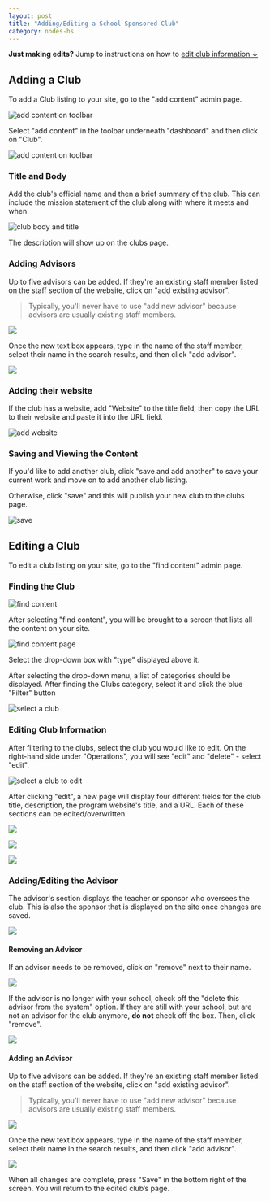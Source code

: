 ```yaml
---
layout: post
title: "Adding/Editing a School-Sponsored Club"
category: nodes-hs
---
```


**Just making edits?** Jump to instructions on how to <a href="#editing">edit club information &darr;</a>

## Adding a Club

To add a Club listing to your site, go to the "add content" admin page.

![add content on toolbar](/schoolsites-help/images/uploading/toolbar-add-content.jpg)

Select "add content" in the toolbar underneath "dashboard" and then click on "Club".

![add content on toolbar](/schoolsites-help/images/clubs/add-club.jpg)

### Title and Body

Add the club's official name and then a brief summary of the club. This can include the mission statement of the club along with where it meets and when.

![club body and title](/schoolsites-help/images/clubs/club-title-description.jpg)

The description will show up on the clubs page.

### Adding Advisors

Up to five advisors can be added. If they're an existing staff member listed on the staff section of the website, click on "add existing advisor". 

> Typically, you'll never have to use "add new advisor" because advisors are usually existing staff members.

![](/schoolsites-help/images/clubs/club-add-existing-advisor.png)

Once the new text box appears, type in the name of the staff member, select their name in the search results, and then click "add advisor".

![](/schoolsites-help/images/clubs/club-add-existing-advisor-search.jpg)

### Adding their website

If the club has a website, add "Website" to the title field, then copy the URL to their website and paste it into the URL field. 

![add website](/schoolsites-help/images/uploading/program-website.jpg)

### Saving and Viewing the Content

If you'd like to add another club, click "save and add another" to save your current work and move on to add another club listing. 

Otherwise, click "save" and this will publish your new club to the clubs page.

![save](/schoolsites-help/images/uploading/save-button.jpg)

<h2 id="editing">Editing a Club</h2>

To edit a club listing on your site, go to the "find content" admin page.

### Finding the Club

![find content](/schoolsites-help/images/find-content.png)

After selecting "find content", you will be brought to a screen that lists all the content on your site. 

![find content page](/schoolsites-help/images/clubs/find-content-page.jpg)

Select the drop-down box with "type" displayed above it.

After selecting the drop-down menu, a list of categories should be displayed. After finding the Clubs category, select it and click the blue "Filter" button

![select a club](/schoolsites-help/images/clubs/select-club.jpg)

### Editing Club Information

After filtering to the clubs, select the club you would like to edit. On the right-hand side under "Operations", you will see "edit" and "delete" - select "edit". 

![select a club to edit](/schoolsites-help/images/clubs/select-edit.jpg)

After clicking "edit", a new page will display four different fields for the club title, description, the program website's title, and a URL. Each of these sections can be edited/overwritten.

![](/schoolsites-help/images/clubs/club-editing-fields.jpg)

![](/schoolsites-help/images/clubs/club-url-field.jpg)

![](/schoolsites-help/images/clubs/club-url.jpg)

### Adding/Editing the Advisor

The advisor's section displays the teacher or sponsor who oversees the club. This is also the sponsor that is displayed on the site once changes are saved. 

![](/schoolsites-help/images/clubs/club-add-advisors.jpg)

#### Removing an Advisor

If an advisor needs to be removed, click on "remove" next to their name.

![](/schoolsites-help/images/clubs/remove-advisor.jpg)

If the advisor is no longer with your school, check off the "delete this advisor from the system" option. If they are still with your school, but are not an advisor for the club anymore, **do not** check off the box. Then, click "remove".

![](/schoolsites-help/images/clubs/club-remove-advisor-checkbox.jpg)

#### Adding an Advisor

Up to five advisors can be added. If they're an existing staff member listed on the staff section of the website, click on "add existing advisor". 

> Typically, you'll never have to use "add new advisor" because advisors are usually existing staff members.

![](/schoolsites-help/images/clubs/club-add-existing-advisor.png)

Once the new text box appears, type in the name of the staff member, select their name in the search results, and then click "add advisor".

![](/schoolsites-help/images/clubs/club-add-existing-advisor-search.jpg)

When all changes are complete, press "Save" in the bottom right of the screen. You will return to the edited club’s page. 